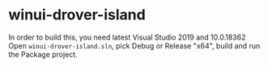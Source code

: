 # winui-drover-island

In order to build this, you need latest Visual Studio 2019 and 10.0.18362
Open `winui-drover-island.sln`, pick Debug or Release "x64", build and run the Package project.
